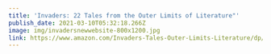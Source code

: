 ```yaml
---
title: 'Invaders: 22 Tales from the Outer Limits of Literature"'
publish_date: 2021-03-10T05:32:18.266Z
image: img/invadersnewwebsite-800x1200.jpg
link: https://www.amazon.com/Invaders-Tales-Outer-Limits-Literature/dp/1616962100
---
```

